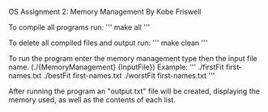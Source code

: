 OS Assignment 2: Memory Management
By Kobe Friswell

To compile all programs run:
'''
make all
'''

To delete all compiled files and output run:
'''
make clean
'''

To run the program enter the memory management type
then the input file name. (./{MemoryManagement} {InputFile})
Example:
'''
./firstFit first-names.txt
./bestFit first-names.txt
./worstFit first-names.txt
'''

After running the program an "output.txt" file will
be created, displaying the memory used, as well as 
the contents of each list.

